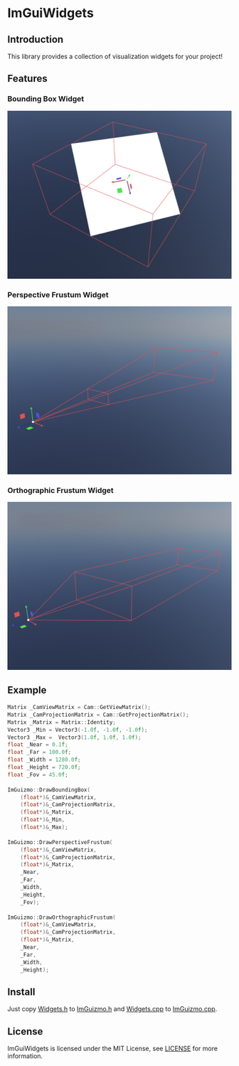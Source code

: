 # ImGuiWidgets
## Introduction
This library provides a collection of visualization widgets for your project!
## Features
### Bounding Box Widget
![](/images/img1.png)
### Perspective Frustum Widget
![](/images/img2.png)
### Orthographic Frustum Widget
![](/images/img3.png)
## Example
```cpp
Matrix _CamViewMatrix = Cam::GetViewMatrix();
Matrix _CamProjectionMatrix = Cam::GetProjectionMatrix();
Matrix _Matrix = Matrix::Identity;
Vector3 _Min = Vector3(-1.0f, -1.0f, -1.0f);
Vector3 _Max =  Vector3(1.0f, 1.0f, 1.0f);
float _Near = 0.1f;
float _Far = 100.0f;
float _Width = 1280.0f;
float _Height = 720.0f;
float _Fov = 45.0f;
  
ImGuizmo::DrawBoundingBox(
    (float*)&_CamViewMatrix,
    (float*)&_CamProjectionMatrix,
    (float*)&_Matrix,
    (float*)&_Min,
    (float*)&_Max);
    
ImGuizmo::DrawPerspectiveFrustum(
    (float*)&_CamViewMatrix,
    (float*)&_CamProjectionMatrix,
    (float*)&_Matrix,
    _Near,
    _Far,
    _Width,
    _Height,
    _Fov);
    
ImGuizmo::DrawOrthographicFrustum(
    (float*)&_CamViewMatrix,
    (float*)&_CamProjectionMatrix,
    (float*)&_Matrix,
    _Near,
    _Far,
    _Width,
    _Height);
```
## Install
Just copy [Widgets.h](/Widgets.h) to [ImGuizmo.h](https://github.com/CedricGuillemet/ImGuizmo/blob/master/ImGuizmo.h) and [Widgets.cpp](/Widgets.cpp) to [ImGuizmo.cpp](https://github.com/CedricGuillemet/ImGuizmo/blob/master/ImGuizmo.cpp).
## License
ImGuiWidgets is licensed under the MIT License, see [LICENSE](/LICENSE) for more information.
